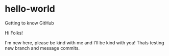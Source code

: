 # hello-world
Getting to know GitHub

Hi Folks!

I'm new here, please be kind with me and I'll be kind with you!
Thats testing new branch and message commits.

